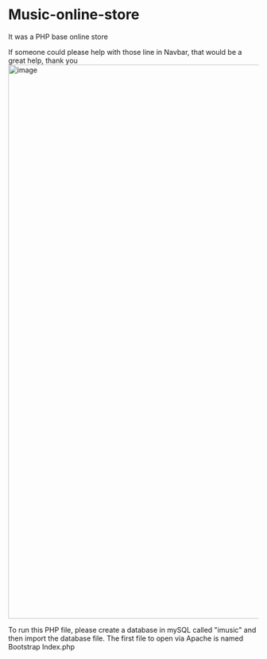 # Music-online-store
It was a PHP base online store

If someone could please help with those line in Navbar, that would be a great help, thank you
<img width="1115" alt="image" src="https://user-images.githubusercontent.com/93440352/182585435-85f7465d-0794-44a9-8020-b856032c4971.png">


To run this PHP file, please create a database in mySQL called "imusic" and then import the database file. The first file to open via Apache is named Bootstrap Index.php
